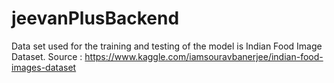 # jeevanPlusBackend

Data set used for the training and testing of the model is Indian Food Image Dataset.
Source : https://www.kaggle.com/iamsouravbanerjee/indian-food-images-dataset


